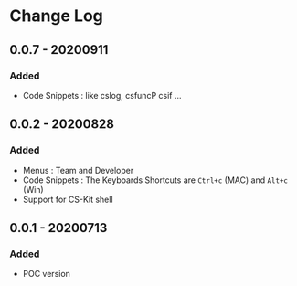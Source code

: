# Change Log

## 0.0.7 - 20200911

### Added

- Code Snippets : like cslog, csfuncP csif ...

## 0.0.2 - 20200828

### Added

- Menus : Team and Developer
- Code Snippets : The Keyboards Shortcuts are `Ctrl+c` (MAC) and `Alt+c` (Win)
- Support for CS-Kit shell

## 0.0.1 - 20200713

### Added

- POC version
